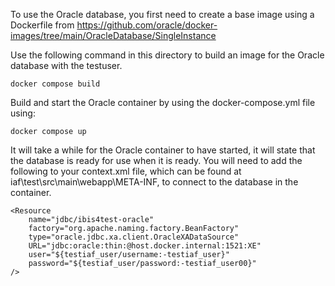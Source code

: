 To use the Oracle database, you first need to create a base image using a Dockerfile from https://github.com/oracle/docker-images/tree/main/OracleDatabase/SingleInstance

Use the following command in this directory to build an image for the Oracle database with the testuser.

```shell
docker compose build
```

Build and start the Oracle container by using the docker-compose.yml file using:

```shell
docker compose up
```

It will take a while for the Oracle container to have started, it will state that the database is ready for use when it is ready.
You will need to add the following to your context.xml file, which can be found at iaf\test\src\main\webapp\META-INF\, to connect to the database in the container.

	<Resource
		name="jdbc/ibis4test-oracle"
		factory="org.apache.naming.factory.BeanFactory"
		type="oracle.jdbc.xa.client.OracleXADataSource"
		URL="jdbc:oracle:thin:@host.docker.internal:1521:XE"
		user="${testiaf_user/username:-testiaf_user}"
		password="${testiaf_user/password:-testiaf_user00}"
	/>
